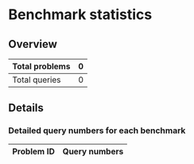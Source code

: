 
# Benchmark statistics

## Overview

| Total problems | 0 |
| --- | --- |
| Total queries | 0 |
      

## Details

### Detailed query numbers for each benchmark

| Problem ID | Query numbers |      
| --- | --- |      
